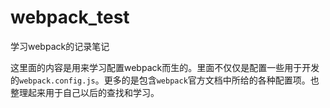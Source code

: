 # webpack_test
学习webpack的记录笔记

这里面的内容是用来学习配置webpack而生的。里面不仅仅是配置一些用于开发的`webpack.config.js`。更多的是包含`webpack`官方文档中所给的各种配置项。也整理起来用于自己以后的查找和学习。
